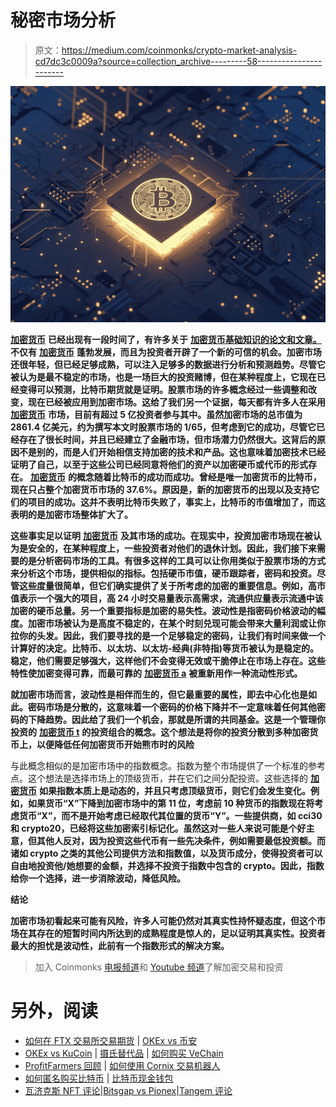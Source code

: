 # 秘密市场分析

> 原文：<https://medium.com/coinmonks/crypto-market-analysis-cd7dc3c0009a?source=collection_archive---------58----------------------->

![](img/d0d52532bd3b6abda09b9404b7c98907.png)

[**加密货币**](https://fvrr.co/3r0cDOT) **已经出现有一段时间了，有许多关于** [**加密货币基础知识的论文和文章。**](https://fvrr.co/3r0cDOT) **不仅有** [**加密货币**](https://fvrr.co/3r0cDOT) **蓬勃发展，而且为投资者开辟了一个新的可信的机会。加密市场还很年轻，但已经足够成熟，可以注入足够多的数据进行分析和预测趋势。尽管它被认为是最不稳定的市场，也是一场巨大的投资赌博，但在某种程度上，它现在已经变得可以预测，比特币期货就是证明。股票市场的许多概念经过一些调整和改变，现在已经被应用到加密市场。这给了我们另一个证据，每天都有许多人在采用** [**加密货币**](https://fvrr.co/3r0cDOT) **市场，目前有超过 5 亿投资者参与其中。虽然加密市场的总市值为 2861.4 亿美元，约为撰写本文时股票市场的 1/65，但考虑到它的成功，尽管它已经存在了很长时间，并且已经建立了金融市场，但市场潜力仍然很大。这背后的原因不是别的，而是人们开始相信支持加密的技术和产品。这也意味着加密技术已经证明了自己，以至于这些公司已经同意将他们的资产以加密硬币或代币的形式存在。** [**加密货币**](https://fvrr.co/3r0cDOT) **的概念随着比特币的成功而成功。曾经是唯一加密货币的比特币，现在只占整个加密货币市场的 37.6%。原因是，新的加密货币的出现以及支持它们的项目的成功。这并不表明比特币失败了，事实上，比特币的市值增加了，而这表明的是加密市场整体扩大了。**

**这些事实足以证明** [**加密货币**](https://fvrr.co/3r0cDOT) **及其市场的成功。在现实中，投资加密市场现在被认为是安全的，在某种程度上，一些投资者对他们的退休计划。因此，我们接下来需要的是分析密码市场的工具。有很多这样的工具可以让你用类似于股票市场的方式来分析这个市场，提供相似的指标。包括硬币市值，硬币跟踪者，密码和投资。尽管这些度量很简单，但它们确实提供了关于所考虑的加密的重要信息。例如，高市值表示一个强大的项目，高 24 小时交易量表示高需求，流通供应量表示流通中该加密的硬币总量。另一个重要指标是加密的易失性。波动性是指密码价格波动的幅度。加密市场被认为是高度不稳定的，在某个时刻兑现可能会带来大量利润或让你拉你的头发。因此，我们要寻找的是一个足够稳定的密码，让我们有时间来做一个计算好的决定。比特币、以太坊、以太坊-经典(非特指)等货币被认为是稳定的。稳定，他们需要足够强大，这样他们不会变得无效或干脆停止在市场上存在。这些特性使加密变得可靠，而最可靠的** [**加密货币 a**](https://fvrr.co/3r0cDOT) **被重新用作一种流动性形式。**

**就加密市场而言，波动性是相伴而生的，但它最重要的属性，即去中心化也是如此。密码市场是分散的，这意味着一个密码的价格下降并不一定意味着任何其他密码的下降趋势。因此给了我们一个机会，那就是所谓的共同基金。这是一个管理你投资的** [**加密货币 t**](https://fvrr.co/3r0cDOT) **的投资组合的概念。这个想法是将你的投资分散到多种加密货币上，以便降低任何加密货币开始熊市时的风险**

与此概念相似的是加密市场中的指数概念。指数为整个市场提供了一个标准的参考点。这个想法是选择市场上的顶级货币，并在它们之间分配投资。这些选择的 [**加密货币**](https://fvrr.co/3r0cDOT) **如果指数本质上是动态的，并且只考虑顶级货币，则它们会发生变化。例如，如果货币“X”下降到加密市场中的第 11 位，考虑前 10 种货币的指数现在将考虑货币“X”，而不是开始考虑已经取代其位置的货币“Y”。一些提供商，如 cci30 和 crypto20，已经将这些加密索引标记化。虽然这对一些人来说可能是个好主意，但其他人反对，因为投资这些代币有一些先决条件，例如需要最低投资额。而诸如 crypto 之类的其他公司提供方法和指数值，以及货币成分，使得投资者可以自由地投资他/她想要的金额，并选择不投资于指数中包含的 crypto。因此，指数给你一个选择，进一步消除波动，降低风险。**

**结论**

**加密市场初看起来可能有风险，许多人可能仍然对其真实性持怀疑态度，但这个市场在其存在的短暂时间内所达到的成熟程度是惊人的，足以证明其真实性。投资者最大的担忧是波动性，此前有一个指数形式的解决方案。**

> 加入 Coinmonks [电报频道](https://t.me/coincodecap)和 [Youtube 频道](https://www.youtube.com/c/coinmonks/videos)了解加密交易和投资

# 另外，阅读

*   [如何在 FTX 交易所交易期货](https://coincodecap.com/ftx-futures-trading) | [OKEx vs 币安](https://coincodecap.com/okex-vs-binance)
*   [OKEx vs KuCoin](https://coincodecap.com/okex-kucoin) | [摄氏替代品](https://coincodecap.com/celsius-alternatives) | [如何购买 VeChain](https://coincodecap.com/buy-vechain)
*   [ProfitFarmers 回顾](https://coincodecap.com/profitfarmers-review) | [如何使用 Cornix 交易机器人](https://coincodecap.com/cornix-trading-bot)
*   [如何匿名购买比特币](https://coincodecap.com/buy-bitcoin-anonymously) | [比特币现金钱包](https://coincodecap.com/bitcoin-cash-wallets)
*   [瓦济克斯 NFT 评论](https://coincodecap.com/wazirx-nft-review)|[Bitsgap vs Pionex](https://coincodecap.com/bitsgap-vs-pionex)|[Tangem 评论](https://coincodecap.com/tangem-wallet-review)
